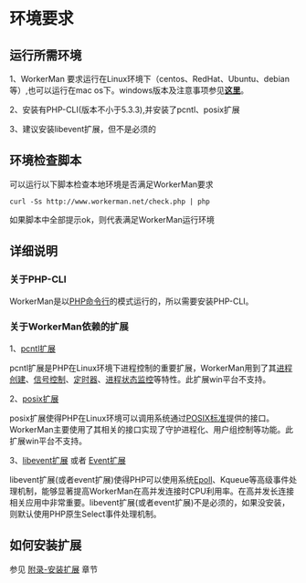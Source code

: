 # 环境要求

## 运行所需环境

1、WorkerMan 要求运行在Linux环境下（centos、RedHat、Ubuntu、debian等）,也可以运行在mac os下。windows版本及注意事项参见[**这里**](http://www.workerman.net/windows)。

2、安装有PHP-CLI(版本不小于5.3.3),并安装了pcntl、posix扩展

3、建议安装libevent扩展，但不是必须的

## 环境检查脚本
可以运行以下脚本检查本地环境是否满足WorkerMan要求

```curl -Ss http://www.workerman.net/check.php | php```

如果脚本中全部提示ok，则代表满足WorkerMan运行环境

## 详细说明

### 关于PHP-CLI

WorkerMan是以[PHP命令行](http://php.net/manual/zh/features.commandline.php)的模式运行的，所以需要安装PHP-CLI。

### 关于WorkerMan依赖的扩展

1、[pcntl扩展](http://cn2.php.net/manual/zh/book.pcntl.php)

pcntl扩展是PHP在Linux环境下进程控制的重要扩展，WorkerMan用到了其[进程创建](http://cn2.php.net/manual/zh/function.pcntl-fork.php)、[信号控制](http://cn2.php.net/manual/zh/function.pcntl-signal.php)、[定时器](http://cn2.php.net/manual/zh/function.pcntl-alarm.php)、[进程状态监控](http://cn2.php.net/manual/zh/function.pcntl-waitpid.php)等特性。此扩展win平台不支持。

2、[posix扩展](http://cn2.php.net/manual/zh/book.posix.php)

posix扩展使得PHP在Linux环境可以调用系统通过[POSIX标准](http://baike.baidu.com/view/209573.htm)提供的接口。WorkerMan主要使用了其相关的接口实现了守护进程化、用户组控制等功能。此扩展win平台不支持。

3、[libevent扩展](http://cn2.php.net/manual/en/book.libevent.php) 或者 [Event扩展](http://php.net/manual/zh/book.event.php)

libevent扩展(或者event扩展)使得PHP可以使用系统[Epoll](http://baike.baidu.com/view/1385104.htm)、Kqueue等高级事件处理机制，能够显著提高WorkerMan在高并发连接时CPU利用率。在高并发长连接相关应用中非常重要。libevent扩展(或者event扩展)不是必须的，如果没安装，则默认使用PHP原生Select事件处理机制。


## 如何安装扩展

参见 [附录-安装扩展](http://doc3.workerman.net/appendices/install-extension.html) 章节


